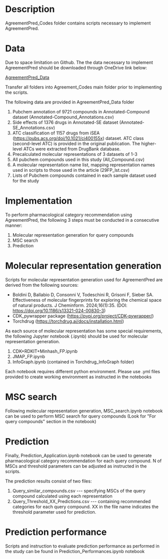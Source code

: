 # Description
AgreementPred_Codes folder contains scripts necessary to implement AgreementPred.

# Data
Due to space limitation on Github. The the data necessary to implement AgreementPred should be downloaded through OneDrive link below:

[AgreementPred_Data](https://chula-my.sharepoint.com/:f:/g/personal/chayanis_su_chula_ac_th/EuYYZU-8BixIu-Ox3wkLp-gB-s-ezneIsGDkybCHBLQUUw?e=jbfPpV)

Transfer all folders into Agreement_Codes main folder prior to implementing the scripts.

The following data are provided in AgreementPred_Data folder
1. Pubchem annotation of 9721 compounds in Annotated-Compound dataset (Annotated-Compound_Annotations.csv)
2. Side effects of 1376 drugs in Annotated-SE dataset (Annotated-SE_Annotations.csv)
3. ATC classification of 1157 drugs from iSEA (https://pubs.acs.org/doi/10.1021/ci400155x) dataset. ATC class (second-level ATC) is provided in the original publication. The higher-level ATCs were extracted from DrugBank database.
4. Precalculated molecular representations of 3 datasets of 1-3
5. All pubchem compounds used in this study (All_Compound.csv)
6. A molecular representation name list, mapping representation names used in scripts to those used in the article (29FP_lst.csv)
7. Lists of Pubchem compounds contained in each sample dataset used for the study

# Implementation
To perform pharmacological category recommendation using AgreementPred, the following 3 steps must be conducted in a consecutive manner:

1. Molecular representation generation for query compounds
2. MSC search
3. Prediction

# Molecular representation generation
Scripts for molecular representation generation used for AgreementPred are derived from the following sources:
- Boldini D, Ballabio D, Consonni V, Todeschini R, Grisoni F, Sieber SA. Effectiveness of molecular fingerprints for exploring the chemical space of natural products. J Cheminform. 2024;16(1):35. (DOI: https://doi.org/10.1186/s13321-024-00830-3)
- CDK_pywrapper package (https://pypi.org/project/CDK-pywrapper/)
- Torchdrug (https://torchdrug.ai/docs/installation.html)

As each source of molecular representation has some special requirements, the following Jupyter notebook (.ipynb) should be used for molecular representation generation.

1. CDK+RDKIT+Minhash_FP.ipynb
2. JMAP_FP.ipynb
3. InfoGraph.ipynb (contained in Torchdrug_InfoGraph folder)

Each notebook requires different python environment. Please use .yml files provided to create working environment as instructed in the notebooks

# MSC search
Following molecular representation generation, MSC_search.ipynb notebook can be used to perform MSC search for query compounds (Look for "For query compounds" section in the notebook)


# Prediction
Finally, Prediction_Application.ipynb notebook can be used to generate pharmacological category recommendation for each query compound. N of MSCs and threshold parameters can be adjusted as instructed in the scripts.

The prediction results consist of two files:
1. Query_similar_compounds.csv --- specifying MSCs of the query compound calculated using each representation
2. Query_Threshold_XX_Predictions.csv --- containing recommended categories for each query compound. XX in the file name indicates the threshold parameter used for prediction.


# Prediction performance
Scripts and instruction to evaluate prediction performance as performed in the study can be found in Prediction_Performances.ipynb notebook


